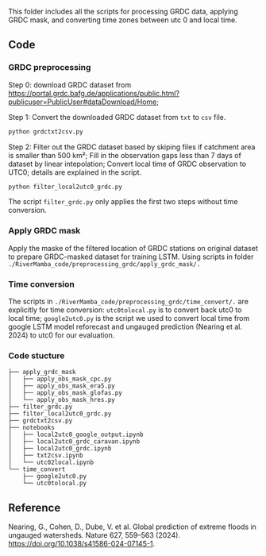 This folder includes all the scripts for processing GRDC data, applying GRDC mask, and converting time zones between utc 0 and local time.

## Code

### GRDC preprocessing

Step 0: download GRDC dataset from https://portal.grdc.bafg.de/applications/public.html?publicuser=PublicUser#dataDownload/Home;

Step 1: Convert the downloaded GRDC dataset from `txt` to `csv` file.
```bash
python grdctxt2csv.py
```

Step 2: Filter out the GRDC dataset based by skiping files if catchment area is smaller than 500 km²; Fill in the observation gaps less than 7 days of dataset by linear intepolation; Convert local time of GRDC observation to UTC0; details are explained in the script.

```bash
python filter_local2utc0_grdc.py
```

The script `filter_grdc.py` only applies the first two steps without time conversion.

### Apply GRDC mask

Apply the maske of the filtered location of GRDC stations on original dataset to prepare GRDC-masked dataset for training LSTM. Using scripts in folder `./RiverMamba_code/preprocessing_grdc/apply_grdc_mask/.`


### Time conversion

The scripts in `./RiverMamba_code/preprocessing_grdc/time_convert/.` are explicitly for time conversion: `utc0tolocal.py` is to convert back utc0 to local time; `google2utc0.py` is the script we used to convert local time from google LSTM model reforecast and ungauged prediction (Nearing et al. 2024) to utc0 for our evaluation.

### Code stucture

```text
├── apply_grdc_mask
│   ├── apply_obs_mask_cpc.py
│   ├── apply_obs_mask_era5.py
│   ├── apply_obs_mask_glofas.py
│   └── apply_obs_mask_hres.py
├── filter_grdc.py
├── filter_local2utc0_grdc.py
├── grdctxt2csv.py
├── notebooks
│   ├── local2utc0_google_output.ipynb
│   ├── local2utc0_grdc_caravan.ipynb
│   ├── local2utc0_grdc.ipynb
│   ├── txt2csv.ipynb
│   └── utc02local.ipynb
└── time_convert
    ├── google2utc0.py
    └── utc0tolocal.py
```

## Reference

Nearing, G., Cohen, D., Dube, V. et al. Global prediction of extreme floods in ungauged watersheds. Nature 627, 559–563 (2024). https://doi.org/10.1038/s41586-024-07145-1.